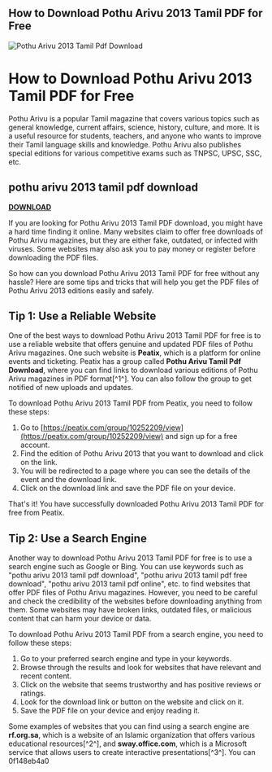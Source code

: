 ## How to Download Pothu Arivu 2013 Tamil PDF for Free

 
![Pothu Arivu 2013 Tamil Pdf Download](https://i1.sndcdn.com/avatars-pXjRy8l21DLTStjS-z7b88w-t500x500.jpg)

 
# How to Download Pothu Arivu 2013 Tamil PDF for Free
 
Pothu Arivu is a popular Tamil magazine that covers various topics such as general knowledge, current affairs, science, history, culture, and more. It is a useful resource for students, teachers, and anyone who wants to improve their Tamil language skills and knowledge. Pothu Arivu also publishes special editions for various competitive exams such as TNPSC, UPSC, SSC, etc.
 
## pothu arivu 2013 tamil pdf download


[**DOWNLOAD**](https://www.google.com/url?q=https%3A%2F%2Fblltly.com%2F2tKj7A&sa=D&sntz=1&usg=AOvVaw0pQhCjY29cmgqaZNjHUCuY)

 
If you are looking for Pothu Arivu 2013 Tamil PDF download, you might have a hard time finding it online. Many websites claim to offer free downloads of Pothu Arivu magazines, but they are either fake, outdated, or infected with viruses. Some websites may also ask you to pay money or register before downloading the PDF files.
 
So how can you download Pothu Arivu 2013 Tamil PDF for free without any hassle? Here are some tips and tricks that will help you get the PDF files of Pothu Arivu 2013 editions easily and safely.
 
## Tip 1: Use a Reliable Website
 
One of the best ways to download Pothu Arivu 2013 Tamil PDF for free is to use a reliable website that offers genuine and updated PDF files of Pothu Arivu magazines. One such website is **Peatix**, which is a platform for online events and ticketing. Peatix has a group called **Pothu Arivu Tamil Pdf Download**, where you can find links to download various editions of Pothu Arivu magazines in PDF format[^1^]. You can also follow the group to get notified of new uploads and updates.
 
To download Pothu Arivu 2013 Tamil PDF from Peatix, you need to follow these steps:
 
1. Go to [https://peatix.com/group/10252209/view](https://peatix.com/group/10252209/view) and sign up for a free account.
2. Find the edition of Pothu Arivu 2013 that you want to download and click on the link.
3. You will be redirected to a page where you can see the details of the event and the download link.
4. Click on the download link and save the PDF file on your device.

That's it! You have successfully downloaded Pothu Arivu 2013 Tamil PDF for free from Peatix.
 
## Tip 2: Use a Search Engine
 
Another way to download Pothu Arivu 2013 Tamil PDF for free is to use a search engine such as Google or Bing. You can use keywords such as "pothu arivu 2013 tamil pdf download", "pothu arivu 2013 tamil pdf free download", "pothu arivu 2013 tamil pdf online", etc. to find websites that offer PDF files of Pothu Arivu magazines. However, you need to be careful and check the credibility of the websites before downloading anything from them. Some websites may have broken links, outdated files, or malicious content that can harm your device or data.
 
To download Pothu Arivu 2013 Tamil PDF from a search engine, you need to follow these steps:

1. Go to your preferred search engine and type in your keywords.
2. Browse through the results and look for websites that have relevant and recent content.
3. Click on the website that seems trustworthy and has positive reviews or ratings.
4. Look for the download link or button on the website and click on it.
5. Save the PDF file on your device and enjoy reading it.

Some examples of websites that you can find using a search engine are **rf.org.sa**, which is a website of an Islamic organization that offers various educational resources[^2^], and **sway.office.com**, which is a Microsoft service that allows users to create interactive presentations[^3^]. You can
 0f148eb4a0
